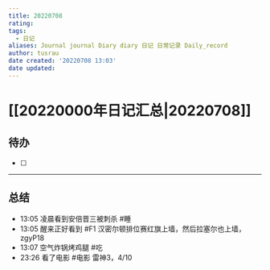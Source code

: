 ```yaml
---
title: 20220708
rating:
tags:
  - 日记
aliases: Journal journal Diary diary 日记 日常记录 Daily_record
author: tusrau
date created: '20220708 13:03'
date updated:
---
```


# [[20220000年日记汇总|20220708]]

## 待办

- [ ] 

---

## 总结

- 13:05 凌晨看到安倍晋三被刺杀 #睡
- 13:05 醒来正好看到 #F1 汉密尔顿排位赛红旗上墙，然后拉塞尔也上墙，zgyP18
- 13:07 空气炸锅烤鸡腿 #吃
- 23:26 看了电影 #电影 雷神3，4/10